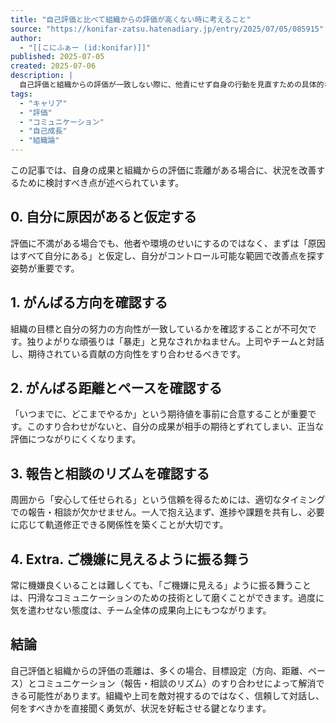 ```yaml
---
title: "自己評価と比べて組織からの評価が高くない時に考えること"
source: "https://konifar-zatsu.hatenadiary.jp/entry/2025/07/05/085915"
author:
  - "[[こにふぁー (id:konifar)]]"
published: 2025-07-05
created: 2025-07-06
description: |
  自己評価と組織からの評価が一致しない際に、他責にせず自身の行動を見直すための具体的な観点を提示する記事。組織が求める方向性との一致、期待値のすり合わせ、適切な報告・相談、円滑なコミュニケーションの重要性を説き、評価の乖離を乗り越えるための実践的なアプローチを解説する。
tags:
  - "キャリア"
  - "評価"
  - "コミュニケーション"
  - "自己成長"
  - "組織論"
---
```

この記事では、自身の成果と組織からの評価に乖離がある場合に、状況を改善するために検討すべき点が述べられています。

## 0. 自分に原因があると仮定する

評価に不満がある場合でも、他者や環境のせいにするのではなく、まずは「原因はすべて自分にある」と仮定し、自分がコントロール可能な範囲で改善点を探す姿勢が重要です。

## 1. がんばる方向を確認する

組織の目標と自分の努力の方向性が一致しているかを確認することが不可欠です。独りよがりな頑張りは「暴走」と見なされかねません。上司やチームと対話し、期待されている貢献の方向性をすり合わせるべきです。

## 2. がんばる距離とペースを確認する

「いつまでに、どこまでやるか」という期待値を事前に合意することが重要です。このすり合わせがないと、自分の成果が相手の期待とずれてしまい、正当な評価につながりにくくなります。

## 3. 報告と相談のリズムを確認する

周囲から「安心して任せられる」という信頼を得るためには、適切なタイミングでの報告・相談が欠かせません。一人で抱え込まず、進捗や課題を共有し、必要に応じて軌道修正できる関係性を築くことが大切です。

## 4. Extra. ご機嫌に見えるように振る舞う

常に機嫌良くいることは難しくても、「ご機嫌に見える」ように振る舞うことは、円滑なコミュニケーションのための技術として磨くことができます。過度に気を遣わせない態度は、チーム全体の成果向上にもつながります。

## 結論

自己評価と組織からの評価の乖離は、多くの場合、目標設定（方向、距離、ペース）とコミュニケーション（報告・相談のリズム）のすり合わせによって解消できる可能性があります。組織や上司を敵対視するのではなく、信頼して対話し、何をすべきかを直接聞く勇気が、状況を好転させる鍵となります。
